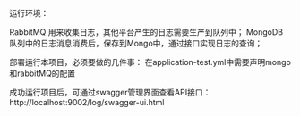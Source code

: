 
运行环境：

RabbitMQ  用来收集日志，其他平台产生的日志需要生产到队列中；
MongoDB   队列中的日志消息消费后，保存到Mongo中，通过接口实现日志的查询；

部署运行本项目，必须要做的几件事：
在application-test.yml中需要声明mongo和rabbitMQ的配置

成功运行项目后，可通过swagger管理界面查看API接口：
http://localhost:9002/log/swagger-ui.html



